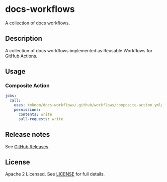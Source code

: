 # docs-workflows

A collection of docs workflows.

## Description

A collection of docs workflows implemented as Reusable Workflows for GitHub Actions.

## Usage

### Composite Action

```yaml
jobs:
  call:
    uses: tmknom/docs-workflows/.github/workflows/composite-action.yml@v0
    permissions:
      contents: write
      pull-requests: write
```

## Release notes

See [GitHub Releases][releases].

## License

Apache 2 Licensed. See [LICENSE](LICENSE) for full details.

[releases]: https://github.com/tmknom/docs-workflows/releases

